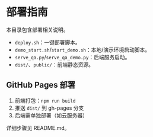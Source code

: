 # 部署指南

本目录包含部署相关说明。

- `deploy.sh`：一键部署脚本。
- `demo_start.sh`/`start_demo.sh`：本地/演示环境启动脚本。
- `serve_qa.py`/`serve_qa_demo.py`：后端服务启动。
- `dist/`、`public/`：前端静态资源。

## GitHub Pages 部署
1. 前端打包：`npm run build`
2. 推送 `dist/` 到 gh-pages 分支
3. 后端需单独部署（如云服务器）

详细步骤见 README.md。